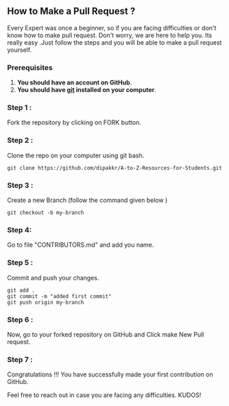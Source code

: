 ## How to Make a Pull Request ?

Every Expert was once a beginner, so if you are facing difficulties or don't know how to make pull request. Don't worry, we are here to help you. Its really easy .Just follow the steps and you will be able to make a pull request yourself.

### Prerequisites
1. **You should have an account on GitHub**.
2. **You should have [git](https://git-scm.com/) installed on your computer**.

### Step 1 :
Fork the repository by clicking on FORK button.

### Step 2 :
Clone the repo on your computer using git bash.

```
git clone https://github.com/dipakkr/A-to-Z-Resources-for-Students.git
```
### Step 3 : 
Create a new Branch (follow the command given below )

```
git checkout -b my-branch
```

### Step 4:
Go to file "CONTRIBUTORS.md" and add you name.

### Step 5 :
Commit and push your changes.

```
git add .
git commit -m "added first commit"
git push origin my-branch
```

### Step 6 :
Now, go to your forked repository on GitHub and Click make New Pull request.

### Step 7 : 
Congratulations !!! You have successfully made your first contribution on GitHub.

Feel free to reach out in case you are facing any difficulties. KUDOS!
